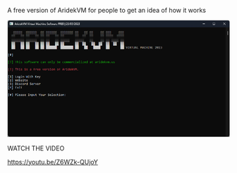 A free version of AridekVM for people to get an idea of how it works

<img src="https://github.com/KediraSmurf/AridekVM-Free-Edition/blob/main/img/FREE.png"/>


WATCH THE VIDEO

https://youtu.be/Z6WZk-QUjoY






